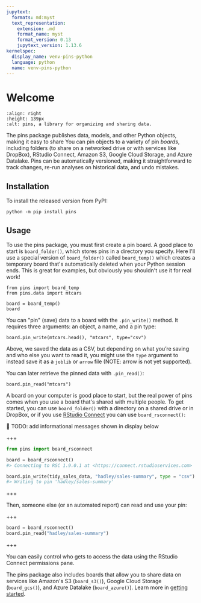 ```yaml
---
jupytext:
  formats: md:myst
  text_representation:
    extension: .md
    format_name: myst
    format_version: 0.13
    jupytext_version: 1.13.6
kernelspec:
  display_name: venv-pins-python
  language: python
  name: venv-pins-python
---
```


# Welcome

```{image} logo.png
:align: right
:height: 139px
:alt: pins, a library for organizing and sharing data.
```

The pins package publishes data, models, and other Python objects, making it easy to share
You can pin objects to a variety of pin *boards*, including folders (to share on a networked drive or with services like DropBox), RStudio Connect, Amazon S3, Google Cloud Storage, and Azure Datalake.
Pins can be automatically versioned, making it straightforward to track changes, re-run analyses on historical data, and undo mistakes.

## Installation

To install the released version from PyPI:

```shell
python -m pip install pins
```

## Usage

To use the pins package, you must first create a pin board.
A good place to start is `board_folder()`, which stores pins in a directory you specify.
Here I'll use a special version of `board_folder()` called `board_temp()` which creates a temporary board that's automatically deleted when your Python session ends.
This is great for examples, but obviously you shouldn't use it for real work!

```{code-cell} ipython3
from pins import board_temp
from pins.data import mtcars

board = board_temp()
board
```

You can "pin" (save) data to a board with the `.pin_write()` method.
It requires three arguments: an object, a name, and a pin type:

```{code-cell} ipython3
board.pin_write(mtcars.head(), "mtcars", type="csv")
```

Above, we saved the data as a CSV, but depending on
what you’re saving and who else you want to read it, you might use the
`type` argument to instead save it as a `joblib` or `arrow` file (NOTE: arrow is not yet supported).

You can later retrieve the pinned data with `.pin_read()`:

```{code-cell} ipython3
board.pin_read("mtcars")
```

A board on your computer is good place to start, but the real power of pins comes when you use a board that's shared with multiple people.
To get started, you can use `board_folder()` with a directory on a shared drive or in DropBox, or if you use [RStudio Connect](https://www.rstudio.com/products/connect/) you can use `board_rsconnect()`:

🚧 TODO: add informational messages shown in display below

+++

```python
from pins import board_rsconnect

board = board_rsconnect()
#> Connecting to RSC 1.9.0.1 at <https://connect.rstudioservices.com>

board.pin_write(tidy_sales_data, "hadley/sales-summary", type = "csv")
#> Writing to pin 'hadley/sales-summary'
```

+++

Then, someone else (or an automated report) can read and use your pin:

+++

```python
board = board_rsconnect()
board.pin_read("hadley/sales-summary")
```

+++

You can easily control who gets to access the data using the RStudio Connect permissions pane.

The pins package also includes boards that allow you to share data on services like
Amazon's S3 (`board_s3()`), Google Cloud Storage (`board_gcs()`), and Azure Datalake (`board_azure()`).
Learn more in [getting started](getting_started.Rmd).
